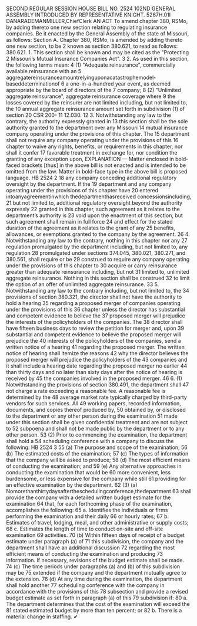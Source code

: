 SECOND REGULAR SESSION
HOUSE BILL NO. 2524
102ND GENERAL ASSEMBLY
INTRODUCED BY REPRESENTATIVE KNIGHT.
5267H.01I DANARADEMANMILLER,ChiefClerk
AN ACT
To amend chapter 380, RSMo, by adding thereto one new section relating to regulating
insurance companies.
Be it enacted by the General Assembly of the state of Missouri, as follows:
Section A. Chapter 380, RSMo, is amended by adding thereto one new section, to be
2 known as section 380.621, to read as follows:
380.621. 1. This section shall be known and may be cited as the "Protecting
2 Missouri’s Mutual Insurance Companies Act".
3 2. As used in this section, the following terms mean:
4 (1) "Adequate reinsurance", commercially available reinsurance with an
5 aggregatereinsuranceamountrelyinguponacatastrophemodel-baseddeterminationof
6 a one-in-a-hundred year event, as deemed appropriate by the board of directors of the
7 company;
8 (2) "Unlimited aggregate reinsurance", aggregate reinsurance coverage where
9 the losses covered by the reinsurer are not limited including, but not limited to, the
10 annual aggregate reinsurance amount set forth in subdivision (1) of section 20 CSR 200-
11 12.030.
12 3. Notwithstanding any law to the contrary, the authority expressly granted in
13 this section shall be the sole authority granted to the department over any Missouri
14 mutual insurance company operating under the provisions of this chapter. The
15 department shall not require any company operating under the provisions of this
16 chapter to waive any rights, benefits, or requirements in this chapter, nor shall it confer
17 favorable treatment in exchange for, nor condition the granting of any exception upon,
EXPLANATION — Matter enclosed in bold-faced brackets [thus] in the above bill is not enacted and is
intended to be omitted from the law. Matter in bold-face type in the above bill is proposed language.
HB 2524 2
18 any company conceding additional regulatory oversight by the department. If the
19 department and any company operating under the provisions of this chapter have
20 entered intoanyagreementinwhich thedepartmenthasreceived concessionsincluding,
21 but not limited to, additional regulatory oversight beyond the authority expressly
22 granted in this chapter, such agreement as it relates to the department’s authority is
23 void upon the enactment of this section, but such agreement shall remain in full force
24 and effect for the stated duration of the agreement as it relates to the grant of any
25 benefits, allowances, or exemptions granted to the company by the agreement.
26 4. Notwithstanding any law to the contrary, nothing in this chapter nor any
27 regulation promulgated by the department including, but not limited to, any regulation
28 promulgated under sections 374.045, 380.021, 380.271, and 380.561, shall require or be
29 construed to require any company operating under the provisions of this chapter to
30 acquire or carry reinsurance greater than adequate reinsurance including, but not
31 limited to, unlimited aggregate reinsurance. Nothing in this section shall be construed
32 to limit the option of an offer of unlimited aggregate reinsurance.
33 5. Notwithstanding any law to the contrary including, but not limited to, the
34 provisions of section 380.321, the director shall not have the authority to hold a hearing
35 regarding a proposed merger of companies operating under the provisions of this
36 chapter unless the director has substantial and competent evidence to believe the
37 proposed merger will prejudice the interests of the policyholders of the companies. The
38 director shall have fifteen business days to review the petition for merger and, upon
39 substantial and competent evidence to believe the proposed merger will prejudice the
40 interests of the policyholders of the companies, send a written notice of a hearing
41 regarding the proposed merger. The written notice of hearing shall itemize the reasons
42 why the director believes the proposed merger will prejudice the policyholders of the
43 companies and it shall include a hearing date regarding the proposed merger no earlier
44 than thirty days and no later than sixty days after the notice of hearing is received by
45 the companies involved in the proposed merger.
46 6. (1) Notwithstanding the provisions of section 380.491, the department shall
47 not charge a rate exceeding a reasonable fee. A reasonable fee is determined by the
48 average market rate typically charged by third-party vendors for such services. All
49 working papers, recorded information, documents, and copies thereof produced by,
50 obtained by, or disclosed to the department or any other person during the examination
51 made under this section shall be given confidential treatment and are not subject to
52 subpoena and shall not be made public by the department or to any other person.
53 (2) Prior to commencing the examination, the department shall hold a
54 scheduling conference with a company to discuss the following:
HB 2524 3
55 (a) The purpose and scope of the examination;
56 (b) The estimated costs of the examination;
57 (c) The types of information that the company will be asked to produce;
58 (d) The most efficient means of conducting the examination; and
59 (e) Any alternative approaches in conducting the examination that would be
60 more convenient, less burdensome, or less expensive for the company while still
61 providing for an effective examination by the department.
62 (3) (a) Nomorethanthirtydaysaftertheschedulingconference,thedepartment
63 shall provide the company with a detailed written budget estimate for the examination
64 that, for each forthcoming phase of the examination, accomplishes the following:
65 a. Identifies the individuals or firms performing the examination and their daily
66 or hourly rates;
67 b. Estimates of travel, lodging, meal, and other administrative or supply costs;
68 c. Estimates the length of time to conduct on-site and off-site examination
69 activities.
70 (b) Within fifteen days of receipt of a budget estimate under paragraph (a) of
71 this subdivision, the company and the department shall have an additional discussion
72 regarding the most efficient means of conducting the examination and producing
73 information. If necessary, revisions of the budget estimate shall be made.
74 (c) The time periods under paragraphs (a) and (b) of this subdivision may be
75 extended if the company and the department mutually agree to the extension.
76 (d) At any time during the examination, the department shall hold another
77 scheduling conference with the company in accordance with the provisions of this
78 subsection and provide a revised budget estimate as set forth in paragraph (a) of this
79 subdivision if:
80 a. The department determines that the cost of the examination will exceed the
81 stated estimated budget by more than ten percent; or
82 b. There is a material change in staffing.
✔